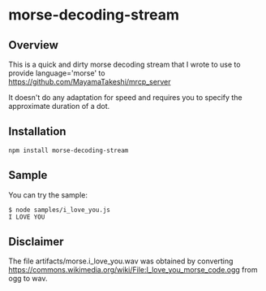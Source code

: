 # morse-decoding-stream

## Overview

This is a quick and dirty morse decoding stream that I wrote to use to provide language='morse' to https://github.com/MayamaTakeshi/mrcp_server

It doesn't do any adaptation for speed and requires you to specify the approximate duration of a dot.

## Installation
```
npm install morse-decoding-stream
```

## Sample
You can try the sample:
```
$ node samples/i_love_you.js 
I LOVE YOU

```

## Disclaimer

The file artifacts/morse.i_love_you.wav was obtained by converting
https://commons.wikimedia.org/wiki/File:I_love_you_morse_code.ogg
from ogg to wav.

